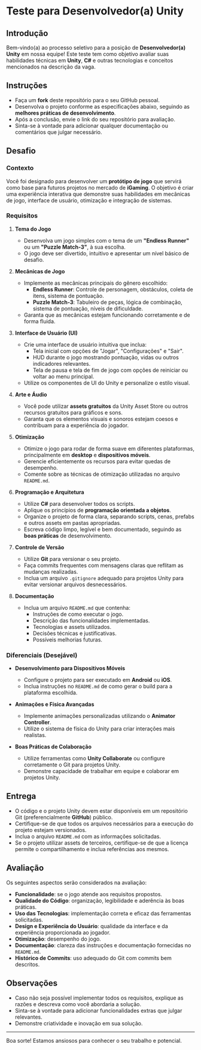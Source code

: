 # Teste para Desenvolvedor(a) Unity

## Introdução

Bem-vindo(a) ao processo seletivo para a posição de **Desenvolvedor(a) Unity** em nossa equipe! Este teste tem como objetivo avaliar suas habilidades técnicas em **Unity**, **C#** e outras tecnologias e conceitos mencionados na descrição da vaga.

## Instruções

- Faça um **fork** deste repositório para o seu GitHub pessoal.
- Desenvolva o projeto conforme as especificações abaixo, seguindo as **melhores práticas de desenvolvimento**.
- Após a conclusão, envie o link do seu repositório para avaliação.
- Sinta-se à vontade para adicionar qualquer documentação ou comentários que julgar necessário.

## Desafio

### Contexto

Você foi designado para desenvolver um **protótipo de jogo** que servirá como base para futuros projetos no mercado de **iGaming**. O objetivo é criar uma experiência interativa que demonstre suas habilidades em mecânicas de jogo, interface de usuário, otimização e integração de sistemas.

### Requisitos

1. **Tema do Jogo**

   - Desenvolva um jogo simples com o tema de um **"Endless Runner"** ou um **"Puzzle Match-3"**, à sua escolha.
   - O jogo deve ser divertido, intuitivo e apresentar um nível básico de desafio.

2. **Mecânicas de Jogo**

   - Implemente as mecânicas principais do gênero escolhido:
     - **Endless Runner**: Controle de personagem, obstáculos, coleta de itens, sistema de pontuação.
     - **Puzzle Match-3**: Tabuleiro de peças, lógica de combinação, sistema de pontuação, níveis de dificuldade.
   - Garanta que as mecânicas estejam funcionando corretamente e de forma fluida.

3. **Interface de Usuário (UI)**

   - Crie uma interface de usuário intuitiva que inclua:
     - Tela inicial com opções de "Jogar", "Configurações" e "Sair".
     - HUD durante o jogo mostrando pontuação, vidas ou outros indicadores relevantes.
     - Tela de pausa e tela de fim de jogo com opções de reiniciar ou voltar ao menu principal.
   - Utilize os componentes de UI do Unity e personalize o estilo visual.

4. **Arte e Áudio**

   - Você pode utilizar **assets gratuitos** da Unity Asset Store ou outros recursos gratuitos para gráficos e sons.
   - Garanta que os elementos visuais e sonoros estejam coesos e contribuam para a experiência do jogador.

5. **Otimização**

   - Otimize o jogo para rodar de forma suave em diferentes plataformas, principalmente em **desktop** e **dispositivos móveis**.
   - Gerencie eficientemente os recursos para evitar quedas de desempenho.
   - Comente sobre as técnicas de otimização utilizadas no arquivo `README.md`.

6. **Programação e Arquitetura**

   - Utilize **C#** para desenvolver todos os scripts.
   - Aplique os princípios de **programação orientada a objetos**.
   - Organize o projeto de forma clara, separando scripts, cenas, prefabs e outros assets em pastas apropriadas.
   - Escreva código limpo, legível e bem documentado, seguindo as **boas práticas** de desenvolvimento.

7. **Controle de Versão**

   - Utilize **Git** para versionar o seu projeto.
   - Faça commits frequentes com mensagens claras que reflitam as mudanças realizadas.
   - Inclua um arquivo `.gitignore` adequado para projetos Unity para evitar versionar arquivos desnecessários.

8. **Documentação**

   - Inclua um arquivo `README.md` que contenha:
     - Instruções de como executar o jogo.
     - Descrição das funcionalidades implementadas.
     - Tecnologias e assets utilizados.
     - Decisões técnicas e justificativas.
     - Possíveis melhorias futuras.

### Diferenciais (Desejável)

- **Desenvolvimento para Dispositivos Móveis**

  - Configure o projeto para ser executado em **Android** ou **iOS**.
  - Inclua instruções no `README.md` de como gerar o build para a plataforma escolhida.

- **Animações e Física Avançadas**

  - Implemente animações personalizadas utilizando o **Animator Controller**.
  - Utilize o sistema de física do Unity para criar interações mais realistas.

- **Boas Práticas de Colaboração**

  - Utilize ferramentas como **Unity Collaborate** ou configure corretamente o Git para projetos Unity.
  - Demonstre capacidade de trabalhar em equipe e colaborar em projetos Unity.

## Entrega

- O código e o projeto Unity devem estar disponíveis em um repositório Git (preferencialmente **GitHub**) público.
- Certifique-se de que todos os arquivos necessários para a execução do projeto estejam versionados.
- Inclua o arquivo `README.md` com as informações solicitadas.
- Se o projeto utilizar assets de terceiros, certifique-se de que a licença permite o compartilhamento e inclua referências aos mesmos.

## Avaliação

Os seguintes aspectos serão considerados na avaliação:

- **Funcionalidade**: se o jogo atende aos requisitos propostos.
- **Qualidade do Código**: organização, legibilidade e aderência às boas práticas.
- **Uso das Tecnologias**: implementação correta e eficaz das ferramentas solicitadas.
- **Design e Experiência do Usuário**: qualidade da interface e da experiência proporcionada ao jogador.
- **Otimização**: desempenho do jogo.
- **Documentação**: clareza das instruções e documentação fornecidas no `README.md`.
- **Histórico de Commits**: uso adequado do Git com commits bem descritos.

## Observações

- Caso não seja possível implementar todos os requisitos, explique as razões e descreva como você abordaria a solução.
- Sinta-se à vontade para adicionar funcionalidades extras que julgar relevantes.
- Demonstre criatividade e inovação em sua solução.

---

Boa sorte! Estamos ansiosos para conhecer o seu trabalho e potencial.

